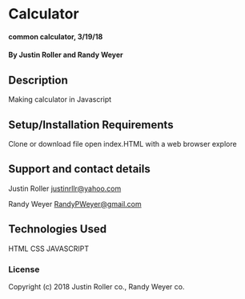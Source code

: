 # Calculator

#### common calculator, 3/19/18

#### By Justin Roller and Randy Weyer

## Description

Making calculator in Javascript

## Setup/Installation Requirements

Clone or download file
open index.HTML with a web browser
explore

## Support and contact details

Justin Roller
justinrllr@yahoo.com

Randy Weyer
RandyPWeyer@gmail.com

## Technologies Used

HTML
CSS
JAVASCRIPT

### License

Copyright (c) 2018 Justin Roller co., Randy Weyer co.
